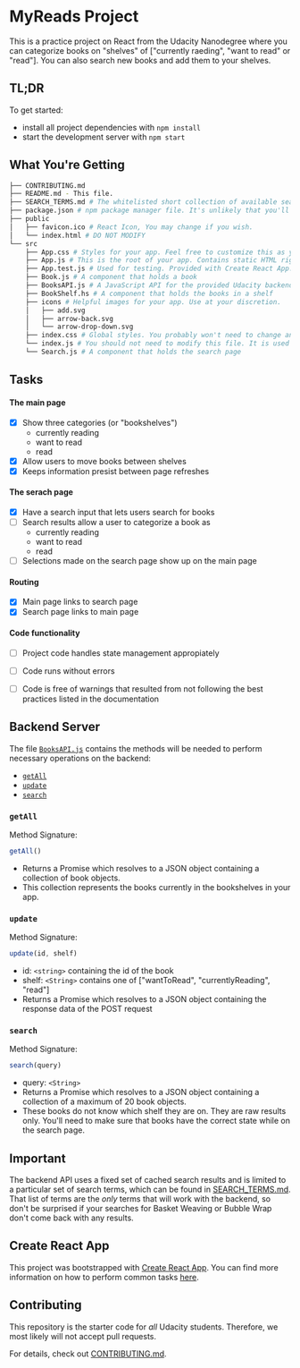 # MyReads Project

This is a practice project on React from the Udacity Nanodegree  where you can categorize books on "shelves" of ["currently raeding", "want to read" or "read"].
You can also search new books and add them to your shelves.

## TL;DR

To get started:

* install all project dependencies with `npm install`
* start the development server with `npm start`

## What You're Getting
```bash
├── CONTRIBUTING.md
├── README.md - This file.
├── SEARCH_TERMS.md # The whitelisted short collection of available search terms for you to use with your app.
├── package.json # npm package manager file. It's unlikely that you'll need to modify this.
├── public
│   ├── favicon.ico # React Icon, You may change if you wish.
│   └── index.html # DO NOT MODIFY
└── src
    ├── App.css # Styles for your app. Feel free to customize this as you desire.
    ├── App.js # This is the root of your app. Contains static HTML right now.
    ├── App.test.js # Used for testing. Provided with Create React App. Testing is encouraged, but not required.
    ├── Book.js # A component that holds a book
    ├── BooksAPI.js # A JavaScript API for the provided Udacity backend. Instructions for the methods are below.
    ├── BookShelf.hs # A component that holds the books in a shelf    
    ├── icons # Helpful images for your app. Use at your discretion.
    │   ├── add.svg
    │   ├── arrow-back.svg
    │   └── arrow-drop-down.svg
    ├── index.css # Global styles. You probably won't need to change anything here.
    └── index.js # You should not need to modify this file. It is used for DOM rendering only.
    └── Search.js # A component that holds the search page
```

## Tasks
#### The main page
- [x] Show three categories (or "bookshelves")
    - currently reading
    - want to read
    - read
- [x] Allow users to move books between shelves
- [x] Keeps information presist between page refreshes

#### The serach page
- [x] Have a search input that lets users search for books
- [ ] Search results allow a user to categorize a book as
    - currently reading
    - want to read
    - read
- [ ] Selections made on the search page show up on the main page

#### Routing
- [x] Main page links to search page
- [x] Search page links to main page

#### Code functionality
- [ ] Project code handles state management appropiately
- [ ] Code runs without errors
- [ ] Code is free of warnings that resulted from not following the best practices listed in the documentation



## Backend Server

The file [`BooksAPI.js`](src/BooksAPI.js) contains the methods will be needed to perform necessary operations on the backend:

* [`getAll`](#getall)
* [`update`](#update)
* [`search`](#search)

### `getAll`

Method Signature:

```js
getAll()
```

* Returns a Promise which resolves to a JSON object containing a collection of book objects.
* This collection represents the books currently in the bookshelves in your app.

### `update`

Method Signature:

```js
update(id, shelf)
```

* id: `<string>` containing the id of the book
* shelf: `<String>` contains one of ["wantToRead", "currentlyReading", "read"]  
* Returns a Promise which resolves to a JSON object containing the response data of the POST request

### `search`

Method Signature:

```js
search(query)
```

* query: `<String>`
* Returns a Promise which resolves to a JSON object containing a collection of a maximum of 20 book objects.
* These books do not know which shelf they are on. They are raw results only. You'll need to make sure that books have the correct state while on the search page.

## Important
The backend API uses a fixed set of cached search results and is limited to a particular set of search terms, which can be found in [SEARCH_TERMS.md](SEARCH_TERMS.md). That list of terms are the _only_ terms that will work with the backend, so don't be surprised if your searches for Basket Weaving or Bubble Wrap don't come back with any results.

## Create React App

This project was bootstrapped with [Create React App](https://github.com/facebookincubator/create-react-app). You can find more information on how to perform common tasks [here](https://github.com/facebookincubator/create-react-app/blob/master/packages/react-scripts/template/README.md).

## Contributing

This repository is the starter code for _all_ Udacity students. Therefore, we most likely will not accept pull requests.

For details, check out [CONTRIBUTING.md](CONTRIBUTING.md).
